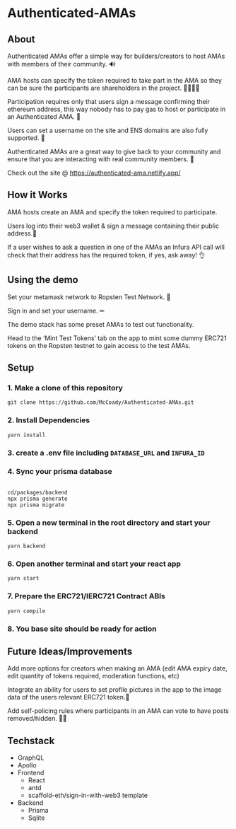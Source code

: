 # Authenticated-AMAs

## About

Authenticated AMAs offer a simple way for builders/creators to host AMAs with members of their community. 🔊

AMA hosts can specify the token required to take part in the AMA so they can be sure the participants are shareholders in the project. 👨‍👩‍👧‍👦

Participation requires only that users sign a message confirming their ethereum address, this way nobody has to pay gas to host or participate in an Authenticated AMA. 💸

Users can set a username on the site and ENS domains are also fully supported. 🎫

Authenticated AMAs are a great way to give back to your community and ensure that you are interacting with real community members. 🔎

Check out the site @ https://authenticated-ama.netlify.app/


## How it Works

AMA hosts create an AMA and specify the token required to participate. 

Users log into their web3 wallet & sign a message containing their public address.📧



If a user wishes to ask a question in one of the AMAs an Infura API call will check that their address has the required token, if yes, ask away! 👌

## Using the demo

Set your metamask network to Ropsten Test Network. 🔬 

Sign in and set your username. ✏

The demo stack has some preset AMAs to test out functionality.

Head to the ‘Mint Test Tokens’ tab on the app to mint some dummy ERC721 tokens on the Ropsten testnet to gain access to the test AMAs. 


## Setup

### 1. Make a clone of this repository
```
git clone https://github.com/McCoady/Authenticated-AMAs.git
```

### 2. Install Dependencies
```
yarn install
```

### 3. create a .env file including `DATABASE_URL` and `INFURA_ID`

### 4. Sync your prisma database
```

cd/packages/backend
npx prisma generate
npx prisma migrate
```

### 5. Open a new terminal in the root directory and start your backend
```
yarn backend
```

### 6. Open another terminal and start your react app
```
yarn start
```

### 7. Prepare the ERC721/IERC721 Contract ABIs
```
yarn compile
```

### 8. You base site should be ready for action


## Future Ideas/Improvements

Add more options for creators when making an AMA (edit AMA expiry date, edit quantity of tokens required, moderation functions, etc)

Integrate an ability for users to set profile pictures in the app to the image data of the users relevant ERC721 token.🎨

Add self-policing rules where participants in an AMA can vote to have posts removed/hidden. 👮‍♀️


## Techstack
* GraphQL
* Apollo
* Frontend
  * React
  * antd
  * scaffold-eth/sign-in-with-web3 template
* Backend
  * Prisma
  * Sqlite
